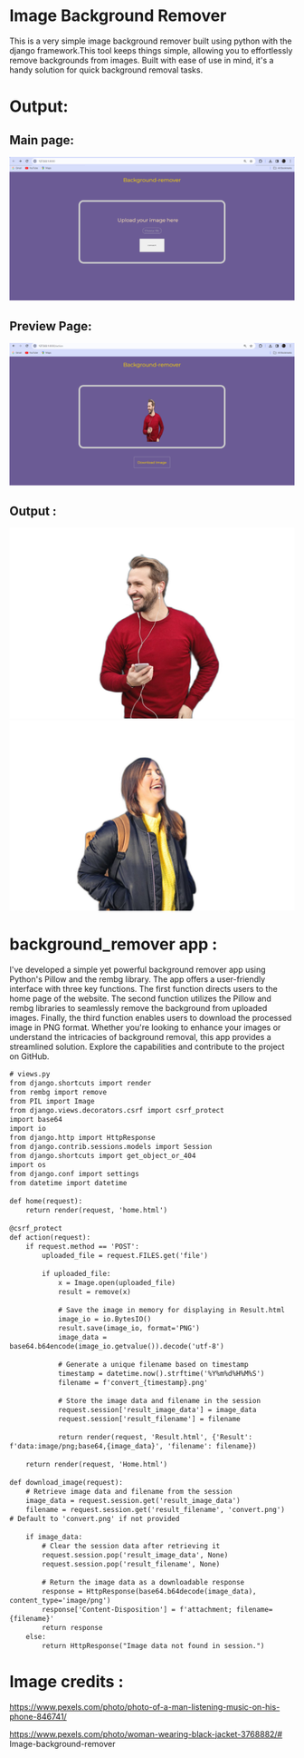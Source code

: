 # Image Background Remover

This is a very simple image background remover built using python with the django framework.This tool keeps things simple, allowing you to effortlessly remove backgrounds from images. Built with ease of use in mind, it's a handy solution for quick background removal tasks.

# Output: 
## Main page:
![Website](./output/Website/Home%20Page.png)
## Preview Page: 
![Website](./output/Website/preview_output.png)
## Output :
![output_1](./output/result/output_1.png)
![output_2](./output/result/output_2.png)

# background_remover app :

I've developed a simple yet powerful background remover app using Python's Pillow and the rembg library. The app offers a user-friendly interface with three key functions. The first function directs users to the home page of the website. The second function utilizes the Pillow and rembg libraries to seamlessly remove the background from uploaded images. Finally, the third function enables users to download the processed image in PNG format. Whether you're looking to enhance your images or understand the intricacies of background removal, this app provides a streamlined solution. Explore the capabilities and contribute to the project on GitHub.

```
# views.py
from django.shortcuts import render
from rembg import remove
from PIL import Image
from django.views.decorators.csrf import csrf_protect
import base64
import io
from django.http import HttpResponse
from django.contrib.sessions.models import Session
from django.shortcuts import get_object_or_404
import os
from django.conf import settings
from datetime import datetime

def home(request):
    return render(request, 'home.html')

@csrf_protect
def action(request):
    if request.method == 'POST':
        uploaded_file = request.FILES.get('file')

        if uploaded_file:
            x = Image.open(uploaded_file)
            result = remove(x)

            # Save the image in memory for displaying in Result.html
            image_io = io.BytesIO()
            result.save(image_io, format='PNG')
            image_data = base64.b64encode(image_io.getvalue()).decode('utf-8')

            # Generate a unique filename based on timestamp
            timestamp = datetime.now().strftime('%Y%m%d%H%M%S')
            filename = f'convert_{timestamp}.png'

            # Store the image data and filename in the session
            request.session['result_image_data'] = image_data
            request.session['result_filename'] = filename

            return render(request, 'Result.html', {'Result': f'data:image/png;base64,{image_data}', 'filename': filename})

    return render(request, 'Home.html')

def download_image(request):
    # Retrieve image data and filename from the session
    image_data = request.session.get('result_image_data')
    filename = request.session.get('result_filename', 'convert.png')  # Default to 'convert.png' if not provided

    if image_data:
        # Clear the session data after retrieving it
        request.session.pop('result_image_data', None)
        request.session.pop('result_filename', None)

        # Return the image data as a downloadable response
        response = HttpResponse(base64.b64decode(image_data), content_type='image/png')
        response['Content-Disposition'] = f'attachment; filename={filename}'
        return response
    else:
        return HttpResponse("Image data not found in session.")

```

# Image credits :

https://www.pexels.com/photo/photo-of-a-man-listening-music-on-his-phone-846741/

https://www.pexels.com/photo/woman-wearing-black-jacket-3768882/# Image-background-remover

